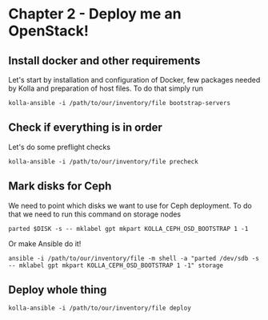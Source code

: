 # Chapter 2 - Deploy me an OpenStack!

## Install docker and other requirements
Let's start by installation and configuration of Docker, few packages needed by Kolla and preparation of host files.
To do that simply run
```
kolla-ansible -i /path/to/our/inventory/file bootstrap-servers
```

## Check if everything is in order
Let's do some preflight checks
```
kolla-ansible -i /path/to/our/inventory/file precheck
```

## Mark disks for Ceph
We need to point which disks we want to use for Ceph deployment. To do that we need to run this command on storage nodes
```
parted $DISK -s -- mklabel gpt mkpart KOLLA_CEPH_OSD_BOOTSTRAP 1 -1
```
Or make Ansible do it!
```
ansible -i /path/to/our/inventory/file -m shell -a "parted /dev/sdb -s -- mklabel gpt mkpart KOLLA_CEPH_OSD_BOOTSTRAP 1 -1" storage
```

## Deploy whole thing
```
kolla-ansible -i /path/to/our/inventory/file deploy
```
